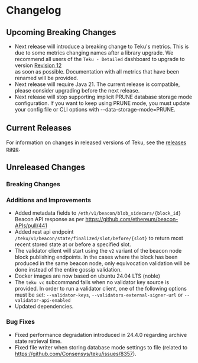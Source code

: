 # Changelog

## Upcoming Breaking Changes

- Next release will introduce a breaking change to Teku's metrics. This is due to some metrics changing names after a library upgrade.
We recommend all users of the `Teku - Detailed` dashboard to upgrade to version [Revision 12](https://grafana.com/api/dashboards/16737/revisions/12/download)  
as soon as possible. Documentation with all metrics that have been renamed will be provided.
- Next release will require Java 21. The current release is compatible, please consider upgrading before the next release.
- Next release will stop supporting implicit PRUNE database storage mode configuration. If you want to keep using PRUNE mode, you must update your config file or CLI options with --data-storage-mode=PRUNE.

## Current Releases

For information on changes in released versions of Teku, see
the [releases page](https://github.com/Consensys/teku/releases).

## Unreleased Changes

### Breaking Changes

### Additions and Improvements

- Added metadata fields to `/eth/v1/beacon/blob_sidecars/{block_id}` Beacon API response as per https://github.com/ethereum/beacon-APIs/pull/441
- Added rest api endpoint `/teku/v1/beacon/state/finalized/slot/before/{slot}` to return most recent stored state at or before a specified slot.
- The validator client will start using the `v2` variant of the beacon node block publishing
  endpoints. In the cases where the block has been produced in the same beacon node, only equivocation validation will be done instead of the entire gossip validation.
- Docker images are now based on ubuntu 24.04 LTS (noble)
- The `teku vc` subcommand fails when no validator key source is provided. In order to run a validator client, one of the following options must be set:
  `--validator-keys`, `--validators-external-signer-url` or `--validator-api-enabled`
- Updated dependencies.

### Bug Fixes
- Fixed performance degradation introduced in 24.4.0 regarding archive state retrieval time.
- Fixed file writer when storing database mode settings to file (related to https://github.com/Consensys/teku/issues/8357).
